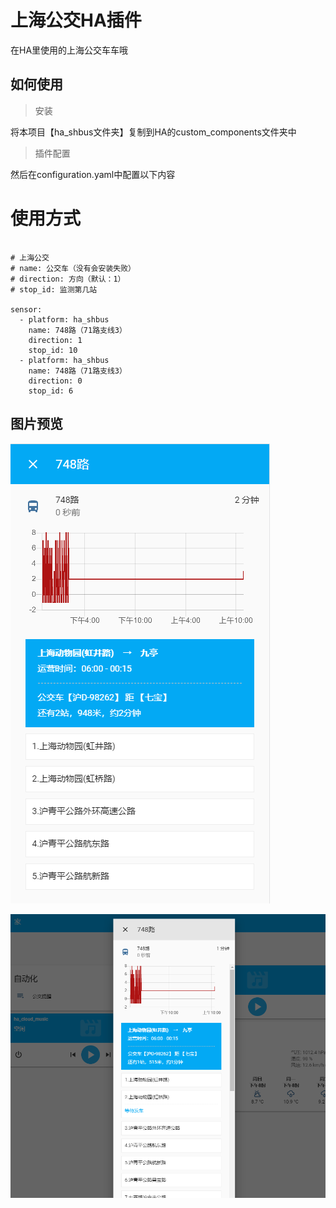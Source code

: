  # 上海公交HA插件
 在HA里使用的上海公交车车哦

 ## 如何使用

> 安装

 将本项目【ha_shbus文件夹】复制到HA的custom_components文件夹中

> 插件配置

 然后在configuration.yaml中配置以下内容


# 使用方式

```

# 上海公交
# name: 公交车（没有会安装失败）
# direction: 方向（默认：1）
# stop_id: 监测第几站

sensor:
  - platform: ha_shbus
    name: 748路（71路支线3）
    direction: 1
    stop_id: 10
  - platform: ha_shbus
    name: 748路（71路支线3）
    direction: 0
    stop_id: 6

```


## 图片预览

![手机显示](./screenshots/微信截图_20191121105524.png)

![PC显示](./screenshots/微信截图_20191121105615.png)